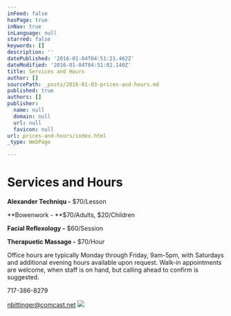 ```yaml
---
inFeed: false
hasPage: true
inNav: true
inLanguage: null
starred: false
keywords: []
description: ''
datePublished: '2016-01-04T04:51:21.462Z'
dateModified: '2016-01-04T04:51:02.140Z'
title: Services and Hours
author: []
sourcePath: _posts/2016-01-03-prices-and-hours.md
published: true
authors: []
publisher:
  name: null
  domain: null
  url: null
  favicon: null
url: prices-and-hours/index.html
_type: WebPage

---
```

# Services and Hours

**Alexander Techniqu -** $70/Lesson

**Bowenwork - **$70/Adults, $20/Children

**Facial Reflexology -** $60/Session

**Therapuetic Massage -** $70/Hour

Office hours are typically Monday through Friday, 9am-5pm, with Saturdays and additional evening hours available upon request. Walk-in appointments are welcome, when staff is on hand, but calling ahead to confirm is suggested.

717-386-8279

nbittinger@comcast.net
![](https://the-grid-user-content.s3-us-west-2.amazonaws.com/7aaa4392-6d3d-4381-808a-18a3997e7b6b.jpg)